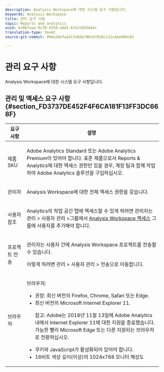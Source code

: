 ```yaml
---
description: Analysis Workspace에 대한 시스템 요구 사항입니다.
keywords: Analysis Workspace
title: 관리 요구 사항
topic: Reports and analytics
uuid: 6c8bfeaa-0cf8-435d-a4d1-67e2cb55da4c
translation-type: tm+mt
source-git-commit: 99ee24efaa517e8da700c67818c111c4aa90dc02

---
```



# 관리 요구 사항

Analysis Workspace에 대한 시스템 요구 사항입니다.

## 관리 및 액세스 요구 사항 {#section_FD3737DE452F4F6CA181F13FF3DC668F}

<table id="table_3065772701A64D4EB5F175100A60F284"> 
 <thead> 
  <tr> 
   <th colname="col1" class="entry"> 요구 사항 </th> 
   <th colname="col2" class="entry"> 설명 </th> 
  </tr>
 </thead>
 <tbody> 
  <tr> 
   <td colname="col1"> 제품 SKU </td> 
   <td colname="col2"> <p> <span class="keyword">Adobe Analytics Standard</span> 또는 <span class="keyword">Adobe Analytics</span> Premium이 있어야 합니다. 표준 제품으로서 Reports &amp; Analytics에 대한 액세스 권한만 있을 경우, 계정 팀과 함께 작업하여 <span class="keyword">Adobe Analytics</span> 솔루션을 구입하십시오. </p> </td> 
  </tr> 
  <tr> 
   <td colname="col1"> 관리자 </td> 
   <td colname="col2"> <p>Analysis Workspace에 대한 전체 액세스 권한을 갖습니다. </p> </td> 
  </tr> 
  <tr> 
   <td colname="col1"> 사용자 참조 </td> 
   <td colname="col2"> <p>Analytics의 작업 공간 탭에 액세스할 수 있게 하려면 관리자는 <span class="uicontrol">관리</span> &gt; <span class="uicontrol">사용자 관리</span> &gt;<span class="uicontrol">그룹</span>에서 <a href="https://marketing.adobe.com/resources/help/en_US/reference/groups.html"  >Analysis Workspace 액세스</a> 그룹에 사용자를 추가해야 합니다. </p> </td> 
  </tr> 
  <tr> 
   <td colname="col1"> 프로젝트 전송 </td> 
   <td colname="col2"> <p>관리자는 사용자 간에 <span class="wintitle">Analysis Workspace</span> 프로젝트를 전송할 수 있습니다. </p> <p>이렇게 하려면 <span class="uicontrol">관리</span> &gt; <span class="uicontrol">사용자 관리</span> &gt; <span class="uicontrol">전송</span>으로 이동합니다. </p> </td> 
  </tr> 
  <tr> 
   <td colname="col1"> 브라우저 </td> 
   <td colname="col2"> <p> 브라우저: </p> 
    <ul id="ul_B10D000F38DC44F68E2909B483E58FE0"> 
     <li id="li_5A905B0F5342443B96433FDBB1015CA9">권장: 최신 버전의 Firefox, Chrome, Safari 또는 Edge. </li> 
     <li id="li_75D6560CE77748B6B2A794B374E3C6F8"> 최신 버전의 Microsoft Internet Explorer 11. <p> 참고: Adobe는 2018년 11월 13일에 Adobe Analytics 내에서 Internet Explorer 11에 대한 지원을 종료했습니다. 가능한 빨리 Microsoft Edge 또는 다른 지원되는 브라우저로 전환하십시오.</p> </li> 
    </ul> 
    <ul id="ul_74DD135CDAEF40A28DCCE927212B4163"> 
     <li id="li_385DCC2B725E4FDBAE75F57E96889B2E"> 쿠키와 JavaScript가 활성화되어 있어야 합니다. </li> 
     <li id="li_AE8D64267EC74C5290CB5793FB0C04D1">16비트 색상 깊이(이상)의 1024x768 모니터 해상도 </li> 
    </ul> </td> 
  </tr> 
 </tbody> 
</table>

